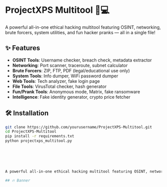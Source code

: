  # ProjectXPS Multitool 🧠💻
A powerful all-in-one ethical hacking multitool featuring OSINT, networking, brute forcers, system utilities, and fun hacker pranks — all in a single file!


## ✨ Features

- **OSINT Tools**: Username checker, breach check, metadata extractor
- **Networking**: Port scanner, traceroute, subnet calculator
- **Brute Forcers**: ZIP, FTP, PDF (legal/educational use only)
- **System Tools**: Info dumper, WiFi password dumper
- **Web Tools**: Tech analyzer, fake login page
- **File Tools**: VirusTotal checker, hash generator
- **Fun/Prank Tools**: Anonymous mode, Matrix, fake ransomware
- **Intelligence**: Fake identity generator, crypto price fetcher

## 🛠 Installation

```bash
git clone https://github.com/yourusername/ProjectXPS-Multitool.git
cd ProjectXPS-Multitool
pip install -r requirements.txt
python projectxps_multitool.py






A powerful all-in-one ethical hacking multitool featuring OSINT, networking, brute forcers, system utilities, and fun hacker pranks — all in a single file!

## 🔥 Banner



